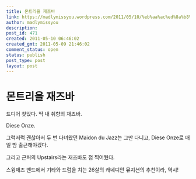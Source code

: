 ```yaml
---
title: 몬트리올 재즈바
link: https://madlymissyou.wordpress.com/2011/05/10/%eb%aa%ac%ed%8a%b8%eb%a6%ac%ec%98%ac-%ec%9e%ac%ec%a6%88%eb%b0%94/
author: madlymissyou
description: 
post_id: 471
created: 2011-05-10 06:46:02
created_gmt: 2011-05-09 21:46:02
comment_status: open
status: publish
post_type: post
layout: post
---
```


# 몬트리올 재즈바

드디어 찾았다. 딱 내 취향의 재즈바.

Diese Onze.

그럭저럭 괜찮아서 두 번 다녀왔던 Maidon du Jazz는 그만 다니고, Diese Onze로 매일 밤 출근해야겠다.

그리고 근처의 Upstairs라는 재즈바도 점 찍어뒀다.

스윙재즈 밴드에서 기타와 드럼을 치는 26살의 캐네디안 뮤지션의 추천이라, 역시!